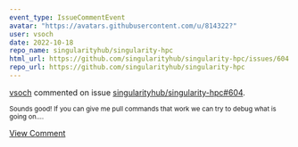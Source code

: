 ```yaml
---
event_type: IssueCommentEvent
avatar: "https://avatars.githubusercontent.com/u/814322?"
user: vsoch
date: 2022-10-18
repo_name: singularityhub/singularity-hpc
html_url: https://github.com/singularityhub/singularity-hpc/issues/604
repo_url: https://github.com/singularityhub/singularity-hpc
---
```


<a href='https://github.com/vsoch' target='_blank'>vsoch</a> commented on issue <a href='https://github.com/singularityhub/singularity-hpc/issues/604' target='_blank'>singularityhub/singularity-hpc#604</a>.

<small>Sounds good! If you can give me pull commands that work we can try to debug what is going on....</small>

<a href='https://github.com/singularityhub/singularity-hpc/issues/604' target='_blank'>View Comment</a>
